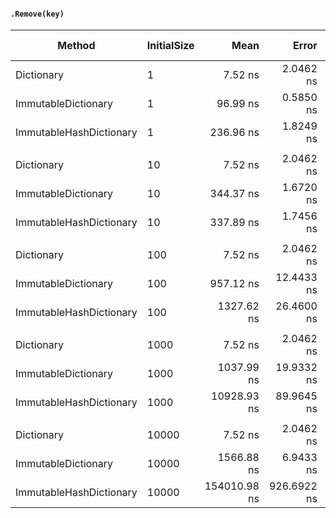 #### `.Remove(key)`
|                  Method | InitialSize |         Mean |        Error |      StdDev |    Ratio | Allocated Memory/Op |
|------------------------ |------------ |-------------:|-------------:|------------:|---------:|--------------------:|
|              Dictionary |           1 |      7.52 ns |    2.0462 ns |           - |     1.00 |                 0 B |
|     ImmutableDictionary |           1 |     96.99 ns |    0.5850 ns |   0.5472 ns |    12.90 |                 0 B |
| ImmutableHashDictionary |           1 |    236.96 ns |    1.8249 ns |   1.6177 ns |    31.51 |               256 B |
|                         |             |              |              |             |          |                     |
|              Dictionary |          10 |      7.52 ns |    2.0462 ns |           - |     1.00 |                 0 B |
|     ImmutableDictionary |          10 |    344.37 ns |    1.6720 ns |   1.3962 ns |    45.79 |               168 B |
| ImmutableHashDictionary |          10 |    337.89 ns |    1.7456 ns |   1.5474 ns |    44.93 |               480 B |
|                         |             |              |              |             |          |                     |
|              Dictionary |         100 |      7.52 ns |    2.0462 ns |           - |     1.00 |                 0 B |
|     ImmutableDictionary |         100 |    957.12 ns |   12.4433 ns |  11.6395 ns |   127.28 |               552 B |
| ImmutableHashDictionary |         100 |   1327.62 ns |   26.4600 ns |  36.2188 ns |   176.55 |              3168 B |
|                         |             |              |              |             |          |                     |
|              Dictionary |        1000 |      7.52 ns |    2.0462 ns |           - |     1.00 |                 0 B |
|     ImmutableDictionary |        1000 |   1037.99 ns |   19.9332 ns |  23.7290 ns |   138.03 |               616 B |
| ImmutableHashDictionary |        1000 |  10928.93 ns |   89.9645 ns |  84.1529 ns |  1453.32 |             31056 B |
|                         |             |              |              |             |          |                     |
|              Dictionary |       10000 |      7.52 ns |    2.0462 ns |           - |     1.00 |                 0 B |
|     ImmutableDictionary |       10000 |   1566.88 ns |    6.9433 ns |   5.7980 ns |   208.36 |               936 B |
| ImmutableHashDictionary |       10000 | 154010.98 ns |  926.6922 ns | 866.8284 ns | 20480.18 |            283056 B |
